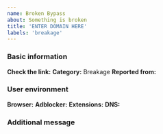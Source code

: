 ```yaml
---
name: Broken Bypass
about: Something is broken
title: 'ENTER DOMAIN HERE'
labels: 'breakage'
---
```


<!-- Please read this https://github.com/bogachenko/fuckfuckadblock/wiki/Support-policy#report before posting your report. -->
### Basic information

**Check the link:** <!-- Next to this phrase, include the link you want to test. -->
**Category:** Breakage
**Reported from:** <!-- In which country is your IP address? -->

### User environment

**Browser:** <!-- The name of the browser and its version. -->
**Adblocker:** <!-- The name of the ad blocker, only uBlock Origin or AdGuard and its version. -->
**Extensions:** <!-- The names of all other extensions installed in the browser, except for the adblocker. -->
**DNS:** <!-- The name of the third-party DNS, if it is used. -->

### Additional message

<!-- Write only useful information here, if it is not there, delete this field. -->